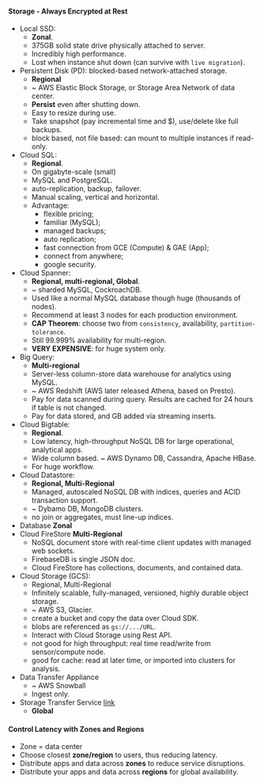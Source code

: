 #### Storage - Always Encrypted at Rest
* Local SSD:
    - **Zonal**.
    - 375GB solid state drive physically attached to server.
    - Incredibly high performance.
    - Lost when instance shut down (can survive with `live migration`).
* Persistent Disk (PD): blocked-based network-attached storage.
    - **Regional**
    - ~ AWS Elastic Block Storage, or Storage Area Network of data center.
    - **Persist** even after shutting down.
    - Easy to resize during use.
    - Take snapshot (pay incremental time and $), use/delete like full backups.
    - block based, not file based: can mount to multiple instances if read-only.
* Cloud SQL:
    - **Regional**.
    - On gigabyte-scale (small)
    - MySQL and PostgreSQL.
    - auto-replication, backup, failover.
    - Manual scaling, vertical and horizontal.
    - Advantage:
        - flexible pricing;
        - familiar (MySQL);
        - managed backups;
        - auto replication;
        - fast connection from GCE (Compute) & GAE (App);
        - connect from anywhere;
        - google security.
* Cloud Spanner:
    - **Regional, multi-regional, Global**.
    - ~ sharded MySQL, CockroachDB.
    - Used like a normal MySQL database though huge (thousands of nodes).
    - Recommend at least 3 nodes for each production environment.
    - **CAP Theorem**: choose two from `consistency`, availability, `partition-tolerance`.
    - Still 99.999% availability for multi-region.
    - **VERY EXPENSIVE**: for huge system only.
* Big Query:
    - **Multi-regional**
    - Server-less column-store data warehouse for analytics using MySQL.
    - ~ AWS Redshift (AWS later released Athena, based on Presto).
    - Pay for data scanned during query. Results are cached for 24 hours if table is not changed.
    - Pay for data stored, and GB added via streaming inserts.
* Cloud Bigtable:
    - **Regional**.
    - Low latency, high-throughput NoSQL DB for large operational, analytical apps.
    - Wide column based. ~ AWS Dynamo DB, Cassandra, Apache HBase.
    - For huge workflow.
* Cloud Datastore:
    - **Regional, Multi-Regional**
    - Managed, autoscaled NoSQL DB with indices, queries and ACID transaction support.
    - ~ Dybamo DB, MongoDB clusters.
    - no join or aggregates, must line-up indices.
* Database **Zonal**
* Cloud FireStore **Multi-Regional**
    - NoSQL document store with real-time client updates with managed web sockets.
    - FirebaseDB is single JSON doc.
    - Cloud FireStore has collections, documents, and contained data.
* Cloud Storage (GCS):
    - Regional, Multi-Regional
    - Infinitely scalable, fully-managed, versioned, highly durable object storage.
    - ~ AWS S3, Glacier.
    - create a bucket and copy the data over Cloud SDK.
    - blobs are referenced as ```gs://.../URL```.
    - Interact with Cloud Storage using Rest API.
    - not good for high throughput: real time read/write from sensor/compute node.
    - good for cache: read at later time, or imported into clusters for analysis.
* Data Transfer Appliance
    - ~ AWS Snowball
    - Ingest only.
* Storage Transfer Service [link](https://cloud.google.com/products/data-transfer/)
    - **Global**

#### Control Latency with Zones and Regions
* Zone = data center
* Choose closest **zone/region** to users, thus reducing latency.
* Distribute apps and data across **zones** to reduce service disruptions.
* Distribute your apps and data across **regions** for global availability.
